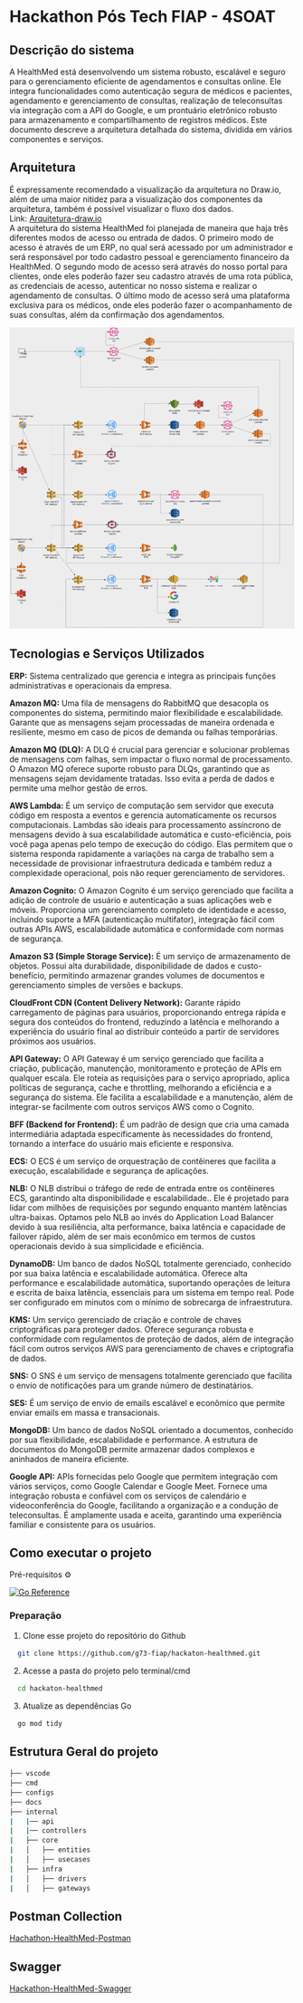 # Hackathon Pós Tech FIAP - 4SOAT


## Descrição do sistema

A HealthMed está desenvolvendo um sistema robusto, escalável e seguro para o gerenciamento eficiente de agendamentos e consultas online. Ele integra funcionalidades como autenticação segura de médicos e pacientes, agendamento e gerenciamento de consultas, realização de teleconsultas via integração com a API do Google, e um prontuário eletrônico robusto para armazenamento e compartilhamento de registros médicos. Este documento descreve a arquitetura detalhada do sistema, dividida em vários componentes e serviços.

## Arquitetura
É expressamente recomendado a visualização da arquitetura no Draw.io, além de uma maior nitidez para a visualização dos componentes da arquitetura, também é possível visualizar o fluxo dos dados.  
Link: [Arquitetura-draw.io](https://drive.google.com/file/d/1SjWMS8WzQ69KsnlqjmbpEx1lQzzLqOW_/view?usp=sharing)   
A arquitetura do sistema HealthMed foi planejada de maneira que haja três diferentes modos de acesso ou entrada de dados.  O primeiro modo de acesso é através de um ERP, no qual será acessado por um administrador e será responsável por todo cadastro pessoal e gerenciamento financeiro da HealthMed. O segundo modo de acesso será através do nosso portal para clientes, onde eles poderão fazer seu cadastro através de uma rota pública, as credenciais de acesso,  autenticar no nosso sistema e realizar o agendamento de consultas. O último modo de acesso será uma plataforma exclusiva para os médicos, onde eles poderão fazer o acompanhamento de suas consultas, além da confirmação dos agendamentos.

![Arquitetura](./docs/Arquitetura_Hackathon.png)


## Tecnologias e Serviços Utilizados

**ERP:** Sistema centralizado que gerencia e integra as principais funções administrativas e operacionais da empresa.  

**Amazon MQ:** Uma fila de mensagens do RabbitMQ que desacopla os componentes do sistema, permitindo maior flexibilidade e escalabilidade. Garante que as mensagens sejam processadas de maneira ordenada e resiliente, mesmo em caso de picos de demanda ou falhas temporárias.    

**Amazon MQ (DLQ):** A DLQ é crucial para gerenciar e solucionar problemas de mensagens com falhas, sem impactar o fluxo normal de processamento. O Amazon MQ oferece suporte robusto para DLQs, garantindo que as mensagens sejam devidamente tratadas. Isso evita a perda de dados e permite uma melhor gestão de erros.  

**AWS Lambda:** É um serviço de computação sem servidor que executa código em resposta a eventos e gerencia automaticamente os recursos computacionais. Lambdas são ideais para processamento assíncrono de mensagens devido à sua escalabilidade automática e custo-eficiência, pois você paga apenas pelo tempo de execução do código. Elas permitem que o sistema responda rapidamente a variações na carga de trabalho sem a necessidade de provisionar infraestrutura dedicada e também reduz a complexidade operacional, pois não requer gerenciamento de servidores.  

**Amazon Cognito:** O Amazon Cognito é um serviço gerenciado que facilita a adição de controle de usuário e autenticação a suas aplicações web e móveis. Proporciona um gerenciamento completo de identidade e acesso, incluindo suporte a MFA (autenticação multifator), integração fácil com outras APIs AWS, escalabilidade automática e conformidade com normas de segurança. 

**Amazon S3 (Simple Storage Service):** É um serviço de armazenamento de objetos. Possui alta durabilidade, disponibilidade de dados e custo-benefício, permitindo armazenar grandes volumes de documentos e gerenciamento simples de versões e backups. 

**CloudFront CDN (Content Delivery Network):** Garante rápido carregamento de páginas para usuários, proporcionando entrega rápida e segura dos conteúdos do frontend, reduzindo a latência e melhorando a experiência do usuário final ao distribuir conteúdo a partir de servidores próximos aos usuários.  

**API Gateway:** O API Gateway é um serviço gerenciado que facilita a criação, publicação, manutenção, monitoramento e proteção de APIs em qualquer escala. Ele roteia as requisições para o serviço apropriado, aplica políticas de segurança, cache e throttling, melhorando a eficiência e a segurança do sistema. Ele facilita a escalabilidade e a manutenção, além de integrar-se facilmente com outros serviços AWS como o Cognito.  

**BFF (Backend for Frontend):** É um padrão de design que cria uma camada intermediária adaptada especificamente às necessidades do frontend, tornando a interface do usuário mais eficiente e responsiva. 

**ECS:** O ECS é um serviço de orquestração de contêineres que facilita a execução, escalabilidade e segurança de aplicações. 

**NLB:**  O NLB distribui o tráfego de rede de entrada entre os contêineres ECS, garantindo alta disponibilidade e escalabilidade.. Ele é projetado para lidar com milhões de requisições por segundo enquanto mantém latências ultra-baixas. Optamos pelo NLB ao invés do Application Load Balancer devido à sua resiliência, alta performance, baixa latência e capacidade de failover rápido, além de ser mais econômico em termos de custos operacionais devido à sua simplicidade e eficiência.  

**DynamoDB:** Um banco de dados NoSQL totalmente gerenciado, conhecido por sua baixa latência e escalabilidade automática. Oferece alta performance e escalabilidade automática, suportando operações de leitura e escrita de baixa latência, essenciais para um sistema em tempo real. Pode ser configurado em minutos com o mínimo de sobrecarga de infraestrutura.  

**KMS:** Um serviço gerenciado de criação e controle de chaves criptográficas para proteger dados. Oferece segurança robusta e conformidade com regulamentos de proteção de dados, além de integração fácil com outros serviços AWS para gerenciamento de chaves e criptografia de dados.   

**SNS:** O SNS é um serviço de mensagens totalmente gerenciado que facilita o envio de notificações para um grande número de destinatários.  

**SES:** É um serviço de envio de emails escalável e econômico que permite enviar emails em massa e transacionais.

**MongoDB:** Um banco de dados NoSQL orientado a documentos, conhecido por sua flexibilidade, escalabilidade e performance.  A estrutura de documentos do MongoDB permite armazenar dados complexos e aninhados de maneira eficiente.  

**Google API:** APIs fornecidas pelo Google que permitem integração com vários serviços, como Google Calendar e Google Meet. Fornece uma integração robusta e confiável com os serviços de calendário e videoconferência do Google, facilitando a organização e a condução de teleconsultas. É amplamente usada e aceita, garantindo uma experiência familiar e consistente para os usuários.

## Como executar o projeto

Pré-requisitos ⚙️

[![Go Reference](https://pkg.go.dev/badge/golang.org/x/example.svg)](https://pkg.go.dev/golang.org/x/example)

### Preparação 

1. Clone esse projeto do repositório do Github
```bash
  git clone https://github.com/g73-fiap/hackaton-healthmed.git
```

2. Acesse a pasta do projeto pelo terminal/cmd
```bash
  cd hackaton-healthmed
```

3. Atualize as dependências Go
```bash
  go mod tidy
```


## Estrutura Geral do projeto

```bash
├── vscode
├── cmd
├── configs
├── docs
├── internal
|   |── api
|   |── controllers
|   ├── core
|   │   ├── entities
|   │   ├── usecases
|   ├── infra
|   │   ├── drivers
|   │   ├── gateways
```


## Postman Collection

[Hachathon-HealthMed-Postman](https://github.com/g73-fiap/hackaton-healthmed/blob/main/docs/hackathon-helthMed.postman_collection.json) 

## Swagger

[Hackathon-HealthMed-Swagger](https://github.com/g73-fiap/hackaton-healthmed/blob/main/docs/swagger_hackathon-helthMed.yml)